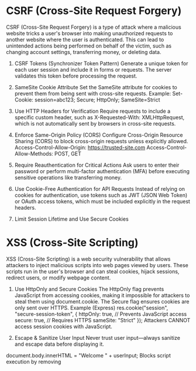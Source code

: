 
# CSRF (Cross-Site Request Forgery)

CSRF (Cross-Site Request Forgery) is a type of attack where a malicious website tricks a user's browser into making unauthorized requests to another website where the user is authenticated. This can lead to unintended actions being performed on behalf of the victim, such as changing account settings, transferring money, or deleting data.

1. CSRF Tokens (Synchronizer Token Pattern)
Generate a unique token for each user session and include it in forms or requests.
The server validates this token before processing the request.

2. SameSite Cookie Attribute
Set the SameSite attribute for cookies to prevent them from being sent with cross-site requests.
Example:
Set-Cookie: session=abc123; Secure; HttpOnly; SameSite=Strict

3. Use HTTP Headers for Verification
Require requests to include a specific custom header, such as X-Requested-With: XMLHttpRequest, which is not automatically sent by browsers in cross-site requests.

4. Enforce Same-Origin Policy (CORS)
Configure Cross-Origin Resource Sharing (CORS) to block cross-origin requests unless explicitly allowed.
Access-Control-Allow-Origin: https://trusted-site.com
Access-Control-Allow-Methods: POST, GET

6. Require Reauthentication for Critical Actions
Ask users to enter their password or perform multi-factor authentication (MFA) before executing sensitive operations like transferring money.

7. Use Cookie-Free Authentication for API Requests
Instead of relying on cookies for authentication, use tokens such as JWT (JSON Web Token) or OAuth access tokens, which must be included explicitly in the request headers.

8. Limit Session Lifetime and Use Secure Cookies


# XSS (Cross-Site Scripting)

XSS (Cross-Site Scripting) is a web security vulnerability that allows attackers to inject malicious scripts into web pages viewed by users. These scripts run in the user's browser and can steal cookies, hijack sessions, redirect users, or modify webpage content.

1. Use HttpOnly and Secure Cookies
The HttpOnly flag prevents JavaScript from accessing cookies, making it impossible for attackers to steal them using document.cookie.
The Secure flag ensures cookies are only sent over HTTPS.
Example (Express)
res.cookie("session", "secure-session-token", {
    httpOnly: true,  // Prevents JavaScript access
    secure: true,    // Requires HTTPS
    sameSite: "Strict"
});
Attackers CANNOT access session cookies with JavaScript.

2. Escape & Sanitize User Input
Never trust user input—always sanitize and escape data before displaying it.

document.body.innerHTML = "Welcome " + userInput;
Blocks script execution by removing <script> tags.

3. Use a CSP (Content Security Policy)
A CSP (Content Security Policy) restricts what JavaScript can be executed on a webpage.

Content-Security-Policy: default-src 'self'; script-src 'self'
default-src 'self' → Only allows scripts from the same domain.
script-src 'self' → Blocks inline scripts.
Blocks inline <script> injections from attackers.

4. Validate & Encode Input
Ensure user input is validated and encoded before inserting it into HTML.

Example (Safe Encoding)
Instead of:
document.write(userInput);
Use:
document.write(encodeURIComponent(userInput));
Converts special characters (<, >, ") into harmless text.

5. Avoid eval(), innerHTML, and document.write()
